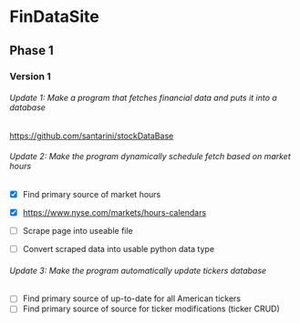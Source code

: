 # FinDataSite

## Phase 1

### Version 1

###### Update 1: Make a program that fetches financial data and puts it into a database

https://github.com/santarini/stockDataBase

###### Update 2: Make the program dynamically schedule fetch based on market hours
- [x] Find primary source of market hours
- [x] https://www.nyse.com/markets/hours-calendars
- [ ] Scrape page into useable file
- [ ] Convert scraped data into usable python data type


###### Update 3: Make the program automatically update tickers database

- [ ] Find primary source of up-to-date for all American tickers
- [ ] Find primary source of source for ticker modifications (ticker CRUD)
